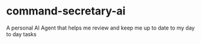 # command-secretary-ai
A personal AI Agent that helps me review and keep me up to date to my day to day tasks
